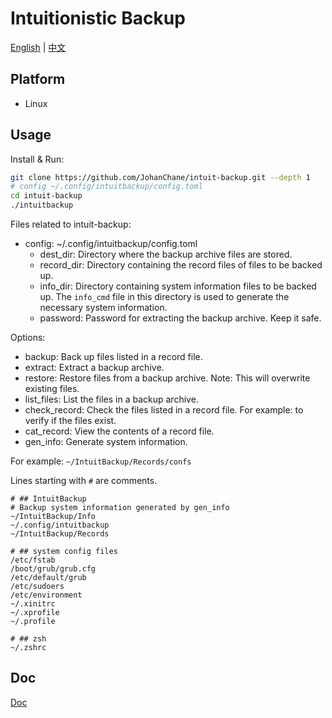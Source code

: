 # Intuitionistic Backup

[English](./README.md) | [中文](./README_CN.md)

## Platform

-   Linux

## Usage

Install & Run:

```sh
git clone https://github.com/JohanChane/intuit-backup.git --depth 1
# config ~/.config/intuitbackup/config.toml
cd intuit-backup
./intuitbackup
```

Files related to intuit-backup:

-   config: ~/.config/intuitbackup/config.toml
    -   dest_dir: Directory where the backup archive files are stored.
    -   record_dir: Directory containing the record files of files to be backed up.
    -   info_dir: Directory containing system information files to be backed up. The `info_cmd` file in this directory is used to generate the necessary system information.
    -   password: Password for extracting the backup archive. Keep it safe.

Options:

-   backup: Back up files listed in a record file.
-   extract: Extract a backup archive.
-   restore: Restore files from a backup archive. Note: This will overwrite existing files.
-   list_files: List the files in a backup archive.
-   check_record: Check the files listed in a record file. For example: to verify if the files exist.
-   cat_record: View the contents of a record file.
-   gen_info: Generate system information.

For example: `~/IntuitBackup/Records/confs`

Lines starting with `#` are comments.

```
# ## IntuitBackup
# Backup system information generated by gen_info
~/IntuitBackup/Info
~/.config/intuitbackup
~/IntuitBackup/Records

# ## system config files
/etc/fstab
/boot/grub/grub.cfg
/etc/default/grub
/etc/sudoers
/etc/environment
~/.xinitrc
~/.xprofile
~/.profile

# ## zsh
~/.zshrc
```

## Doc

[Doc](./Doc)
